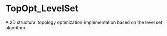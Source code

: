 # TopOpt_LevelSet
A 2D structural topology optimization implementation based on the level set algorithm.
